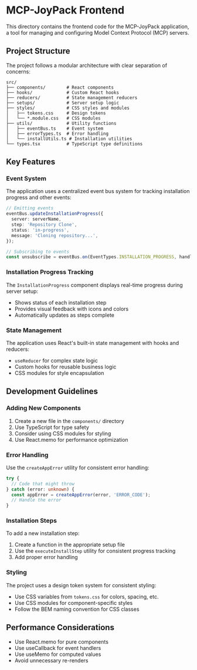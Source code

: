 # MCP-JoyPack Frontend

This directory contains the frontend code for the MCP-JoyPack application, a tool for managing and configuring Model Context Protocol (MCP) servers.

## Project Structure

The project follows a modular architecture with clear separation of concerns:

```
src/
├── components/        # React components
├── hooks/             # Custom React hooks
├── reducers/          # State management reducers
├── setups/            # Server setup logic
├── styles/            # CSS styles and modules
│   ├── tokens.css     # Design tokens
│   └── *.module.css   # CSS modules
├── utils/             # Utility functions
│   ├── eventBus.ts    # Event system
│   ├── errorTypes.ts  # Error handling
│   └── installUtils.ts # Installation utilities
└── types.tsx          # TypeScript type definitions
```

## Key Features

### Event System

The application uses a centralized event bus system for tracking installation progress and other events:

```typescript
// Emitting events
eventBus.updateInstallationProgress({
  server: serverName,
  step: 'Repository Clone',
  status: 'in-progress',
  message: 'Cloning repository...',
});

// Subscribing to events
const unsubscribe = eventBus.on(EventTypes.INSTALLATION_PROGRESS, handleProgress);
```

### Installation Progress Tracking

The `InstallationProgress` component displays real-time progress during server setup:

- Shows status of each installation step
- Provides visual feedback with icons and colors
- Automatically updates as steps complete

### State Management

The application uses React's built-in state management with hooks and reducers:

- `useReducer` for complex state logic
- Custom hooks for reusable business logic
- CSS modules for style encapsulation

## Development Guidelines

### Adding New Components

1. Create a new file in the `components/` directory
2. Use TypeScript for type safety
3. Consider using CSS modules for styling
4. Use React.memo for performance optimization

### Error Handling

Use the `createAppError` utility for consistent error handling:

```typescript
try {
  // Code that might throw
} catch (error: unknown) {
  const appError = createAppError(error, 'ERROR_CODE');
  // Handle the error
}
```

### Installation Steps

To add a new installation step:

1. Create a function in the appropriate setup file
2. Use the `executeInstallStep` utility for consistent progress tracking
3. Add proper error handling

### Styling

The project uses a design token system for consistent styling:

- Use CSS variables from `tokens.css` for colors, spacing, etc.
- Use CSS modules for component-specific styles
- Follow the BEM naming convention for CSS classes

## Performance Considerations

- Use React.memo for pure components
- Use useCallback for event handlers
- Use useMemo for computed values
- Avoid unnecessary re-renders
